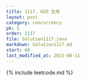 ```yaml
---
title: 1117. H2O 生成
layout: post
category: concurrency
pk: 5
order: 1117
file: Solution1117.java
markdown: Solution1117.md
start: 60
last_modified_at: 2023-08-11
---
```


{% include leetcode.md %}
